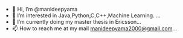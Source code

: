 - 👋 Hi, I’m @manideepyama
- 👀 I’m interested in Java,Python,C,C++,Machine Learning. ...
- 🌱 I’m currently doing my master thesis in Ericsson...
- 📫 How to reach me at my mail manideepyama2000@gmail.com...

<!---
manideepyama/manideepyama is a ✨ special ✨ repository because its `README.md` (this file) appears on your GitHub profile.
You can click the Preview link to take a look at your changes.
--->
